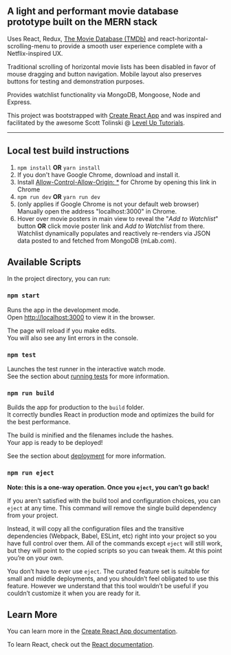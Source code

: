 ## A light and performant movie database prototype built on the MERN stack
Uses React, Redux, [The Movie Database (TMDb)](https://www.themoviedb.org/ "The Movie Database")  and react-horizontal-scrolling-menu to provide a smooth user experience complete with a Netflix-inspired UX. 

Traditional scrolling of horizontal movie lists has been disabled in favor of mouse dragging and button navigation. Mobile layout also preserves buttons for testing and demonstration purposes.

Provides watchlist functionality via MongoDB, Mongoose, Node and Express.

This project was bootstrapped with [Create React App](https://github.com/facebook/create-react-app) and was inspired and facilitated by the awesome Scott Tolinski @ [Level Up Tutorials](https://leveluptutorials.com "LevelUpTutorials.com").
***
## Local test build instructions
1. `npm install` **OR** `yarn install`
2. If you don't have Google Chrome, download and install it.
3. Install [Allow-Control-Allow-Origin: *](https://chrome.google.com/webstore/detail/allow-control-allow-origi/nlfbmbojpeacfghkpbjhddihlkkiljbi "Google Chrome Web Store") for Chrome by opening this link in Chrome
4. `npm run dev` **OR** `yarn run dev`
5. (only applies if Google Chrome is not your default web browser) Manually open the address "localhost:3000" in Chrome.
6. Hover over movie posters in main view to reveal the "*Add to Watchlist*" button **OR** click movie poster link and *Add to Watchlist* from there. Watchlist dynamically populates and reactively re-renders via JSON data posted to and fetched from MongoDB (mLab.com).

## Available Scripts

In the project directory, you can run:

### `npm start`

Runs the app in the development mode.<br>
Open [http://localhost:3000](http://localhost:3000) to view it in the browser.

The page will reload if you make edits.<br>
You will also see any lint errors in the console.

### `npm test`

Launches the test runner in the interactive watch mode.<br>
See the section about [running tests](https://facebook.github.io/create-react-app/docs/running-tests) for more information.

### `npm run build`

Builds the app for production to the `build` folder.<br>
It correctly bundles React in production mode and optimizes the build for the best performance.

The build is minified and the filenames include the hashes.<br>
Your app is ready to be deployed!

See the section about [deployment](https://facebook.github.io/create-react-app/docs/deployment) for more information.

### `npm run eject`

**Note: this is a one-way operation. Once you `eject`, you can’t go back!**

If you aren’t satisfied with the build tool and configuration choices, you can `eject` at any time. This command will remove the single build dependency from your project.

Instead, it will copy all the configuration files and the transitive dependencies (Webpack, Babel, ESLint, etc) right into your project so you have full control over them. All of the commands except `eject` will still work, but they will point to the copied scripts so you can tweak them. At this point you’re on your own.

You don’t have to ever use `eject`. The curated feature set is suitable for small and middle deployments, and you shouldn’t feel obligated to use this feature. However we understand that this tool wouldn’t be useful if you couldn’t customize it when you are ready for it.

## Learn More

You can learn more in the [Create React App documentation](https://facebook.github.io/create-react-app/docs/getting-started).

To learn React, check out the [React documentation](https://reactjs.org/).


## 